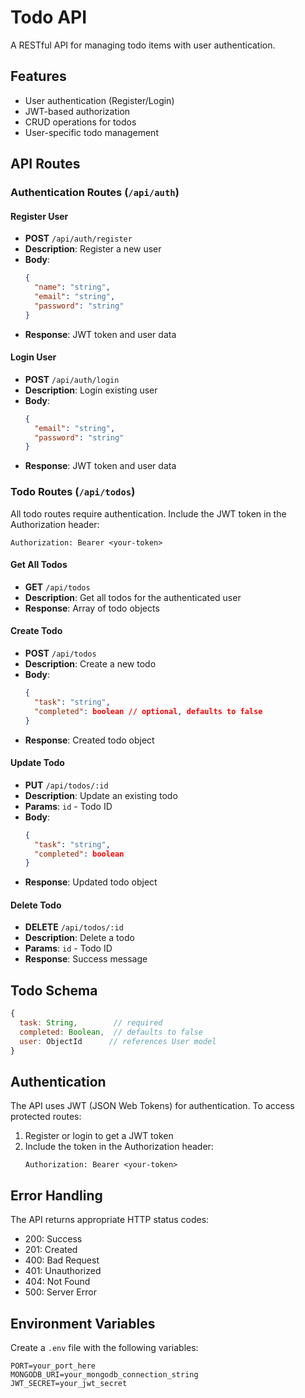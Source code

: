 # Todo API

A RESTful API for managing todo items with user authentication.

## Features

- User authentication (Register/Login)
- JWT-based authorization
- CRUD operations for todos
- User-specific todo management

## API Routes

### Authentication Routes (`/api/auth`)

#### Register User
- **POST** `/api/auth/register`
- **Description**: Register a new user
- **Body**:
  ```json
  {
    "name": "string",
    "email": "string",
    "password": "string"
  }
  ```
- **Response**: JWT token and user data

#### Login User
- **POST** `/api/auth/login`
- **Description**: Login existing user
- **Body**:
  ```json
  {
    "email": "string",
    "password": "string"
  }
  ```
- **Response**: JWT token and user data

### Todo Routes (`/api/todos`)

All todo routes require authentication. Include the JWT token in the Authorization header:
```
Authorization: Bearer <your-token>
```

#### Get All Todos
- **GET** `/api/todos`
- **Description**: Get all todos for the authenticated user
- **Response**: Array of todo objects

#### Create Todo
- **POST** `/api/todos`
- **Description**: Create a new todo
- **Body**:
  ```json
  {
    "task": "string",
    "completed": boolean // optional, defaults to false
  }
  ```
- **Response**: Created todo object

#### Update Todo
- **PUT** `/api/todos/:id`
- **Description**: Update an existing todo
- **Params**: `id` - Todo ID
- **Body**:
  ```json
  {
    "task": "string",
    "completed": boolean
  }
  ```
- **Response**: Updated todo object

#### Delete Todo
- **DELETE** `/api/todos/:id`
- **Description**: Delete a todo
- **Params**: `id` - Todo ID
- **Response**: Success message

## Todo Schema

```javascript
{
  task: String,        // required
  completed: Boolean,  // defaults to false
  user: ObjectId      // references User model
}
```

## Authentication

The API uses JWT (JSON Web Tokens) for authentication. To access protected routes:

1. Register or login to get a JWT token
2. Include the token in the Authorization header:
   ```
   Authorization: Bearer <your-token>
   ```

## Error Handling

The API returns appropriate HTTP status codes:
- 200: Success
- 201: Created
- 400: Bad Request
- 401: Unauthorized
- 404: Not Found
- 500: Server Error

## Environment Variables

Create a `.env` file with the following variables:
```
PORT=your_port_here
MONGODB_URI=your_mongodb_connection_string
JWT_SECRET=your_jwt_secret
```

